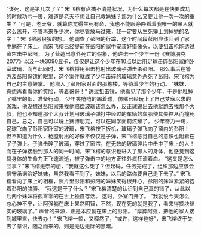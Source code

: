 “该死，这是第几次了？”
宋飞榕有点搞不清楚状况，为什么每次都是在快要成功的时候功亏一篑，难道是老天不想让自己救妹妹？那为什么又要让他一次一次的重生？
“可是，老天爷，就算你觉得生死有命，我也不能眼睁睁看着我唯一的亲人就这么离开，不管再来多少次，你尽管放马过来，我一定要从生死簿上划掉她的名字！”
宋飞榕恶狠狠的想。
他调查了彭阳的行踪，这个时间段彭阳应该回到了家中躺在了床上，而宋飞榕已经提前在彭阳的家中安装好摄像头，以便狙击枪能透过窗帘击中彭阳。
为了营造出意外死亡的假象，他许诺一个少年一份《赛博朋克2077》以及一块3090显卡，仅仅是让这个少年在10点以后用足球击碎彭阳家的卧室玻璃，而与此同时，宋飞榕将用狙击枪射出玻璃子弹击杀彭阳。
那么事后在警方及彭阳保镖的眼里，这个案件就成了少年击碎的玻璃意外杀死了彭阳，宋飞榕为自己的主意鼓掌。
他潜入了彭阳家对面的那栋楼，等待着少年的行动。
“妹妹，真想再看看你的笑脸，等着哥哥！”
透过狙击镜，他看见了那个少年，于是他吐掉了嘴里的烟，准备行动。
少年笑嘻嘻的踢着球，仿佛已经玩上了自己梦寐以求的游戏，他没想过彭阳家来找他赔偿玻璃该怎么办，反正球踢出去他就跑去找那个大叔，他也不知道那个大叔计划用玻璃子弹打中经过的车辆的车胎使其失控从而撞死自己，总之，自己可以玩上赛博朋克，可以在同学面前炫耀了。
少年奋力一踢，足球飞向了彭阳家卧室的玻璃，宋飞榕按下扳机，玻璃子弹飞向了窗内的彭阳！
但不知道为什么，枪膛射出的好像不仅仅是子弹，宋飞榕感觉自己的意识也附着在了子弹上。子弹击碎了玻璃，穿过了窗帘，在无数的玻璃碎片中击中了床上的人！
而在子弹接触到那人的同一时间，宋飞榕的意识也进入了那人的身体，他感觉到这具身体的生命力正飞速流逝，被子弹击中的地方正往外疯狂流着血。
“这又是怎么回事？”宋飞榕无奈的想，“我就这么死了？但起码，任务完成了，组织那边应该会信守承诺治好妹妹，虽然我看不到了。妹妹，以后的路你要自己走下去了。”
宋飞榕看向了床上的相框，照片里彭阳和彭阳的妹妹笑得很开心，彭阳的妹妹紧紧的抱着彭阳的胳膊。
“我这是干了什么？”宋飞榕清楚的认识到自己真的错了，从此以后两个妹妹将孤零零的在世上独自存活。
这时，卧室门开了。
“我就说今天怎么总心神不宁，让阿强躺在床上果然明智，不然，现在死的就是我了，看来得换块结实的玻璃了。”
声音的来源，正是本应躺在床上的彭阳。
“厚葬阿强，把他的家人接到城里来，快去办！”
宋飞榕一惊，又释然了，“或许，这样也好”，宋飞榕终于失去了意识，随之而来的，则是无边无际的黑暗。
